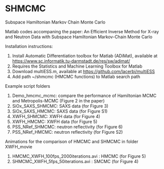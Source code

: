 # SHMCMC
 Subspace Hamiltonian Markov Chain Monte Carlo

Matlab codes accompaning the paper: An Efficient Inverse Method for X-ray and Neutron Data with Subspace Hamiltonian Markov-Chain Monte Carlo

Installation instructions:
1. Install Automatic Differentiation toolbox for Matlab (ADiMat), available at https://www.sc.informatik.tu-darmstadt.de/res/sw/adimat/
2. Requires the Statistics and Machine Learning Toolbox for Matlab 
3. Download multiESS.m, available at https://github.com/lacerbi/multiESS
4. Add path ~/shmcmc (HMCMC functions) to Matlab search path

Example script folders
1. Demo_hmcmc_mcmc: compare the performance of Hamiltonian MCMC and Metropolis-MCMC (Figure 2 in the paper)
2. SiOx_SAXS_SHMCMC: SAXS data (for Figure 3)
3. SiOx_SAXS_HMCMC: SAXS data (for Figure S1)
4. XWFH_SHMCMC: XWFH data (for Figure 4)
5. XWFH_HMCMC: XWFH data (for Figure 5)
6. PSS_NRef_SHMCMC: neutron reflectivity (for Figure 6)
7. PSS_NRef_HMCMC: neutron reflectivity (for Figure S2)

Animations for the comparison of HMCMC and SHMCMC in folder XWFH_movie 
1. HMCMC_XWFH_100fps_2000iterations.avi : HMCMC (for Figure 5)
2. SHMCMC_XWFH_5fps_50iterations.avi : SMCMC (for Figure 4)
